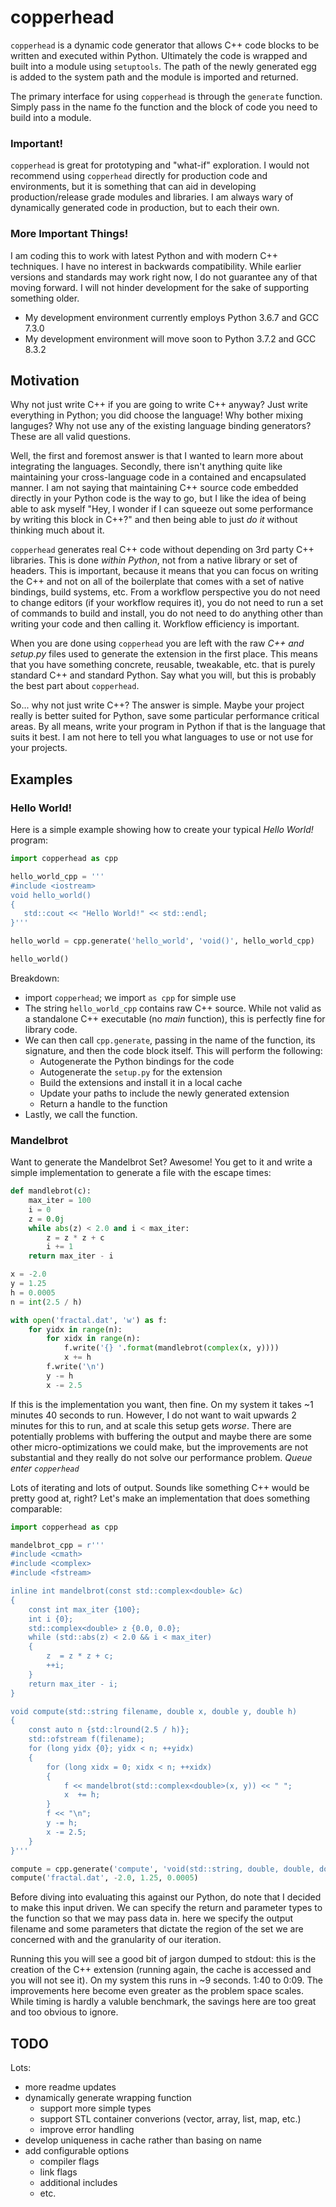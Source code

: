 # copperhead

```copperhead``` is a dynamic code generator that allows C++ code blocks to be written and executed within Python. Ultimately the code is wrapped and built into a module using ```setuptools```. The path of the newly generated egg is added to the system path and the module is imported and returned.

The primary interface for using ```copperhead``` is through the ```generate``` function. Simply pass in the name fo the function and the block of code you need to build into a module.

### Important!
```copperhead``` is great for prototyping and "what-if" exploration. I would not recommend using ```copperhead``` directly for production code and environments, but it is something that can aid in developing production/release grade modules and libraries. I am always wary of dynamically generated code in production, but to each their own.

### More Important Things!
I am coding this to work with latest Python and with modern C++ techniques. I have no interest in backwards compatibility. While earlier versions and standards may work right now, I do not guarantee any of that moving forward. I will not hinder development for the sake of supporting something older.

- My development environment currently employs Python 3.6.7 and GCC 7.3.0
- My development environment will move soon to Python 3.7.2 and GCC 8.3.2

## Motivation

Why not just write C++ if you are going to write C++ anyway? Just write everything in Python; you did choose the language! Why bother mixing languges? Why not use any of the existing language binding generators? These are all valid questions.

Well, the first and foremost answer is that I wanted to learn more about integrating the languages. Secondly, there isn't anything quite like maintaining your cross-language code in a contained and encapsulated manner. I am not saying that maintaining C++ source code embedded directly in your Python code is the way to go, but I like the idea of being able to ask myself "Hey, I wonder if I can squeeze out some performance by writing this block in C++?" and then being able to just *do it* without thinking much about it.

```copperhead``` generates real C++ code without depending on 3rd party C++ libraries. This is done *within Python*, not from a native library or set of headers. This is important, because it means that you can focus on writing the C++ and not on all of the boilerplate that comes with a set of native bindings, build systems, etc. From a workflow perspective you do not need to change editors (if your workflow requires it), you do not need to run a set of commands to build and install, you do not need to do anything other than writing your code and then calling it. Workflow efficiency is important.

When you are done using ```copperhead``` you are left with the raw *C++ and setup.py* files used to generate the extension in the first place. This means that you have something concrete, reusable, tweakable, etc. that is purely standard C++ and standard Python. Say what you will, but this is probably the best part about ```copperhead```.

So... why not just write C++? The answer is simple. Maybe your project really is better suited for Python, save some particular performance critical areas. By all means, write your program in Python if that is the language that suits it best. I am not here to tell you what languages to use or not use for your projects.

## Examples
### Hello World!
Here is a simple example showing how to create your typical *Hello World!* program:

```python
import copperhead as cpp

hello_world_cpp = '''
#include <iostream>
void hello_world()
{
   std::cout << "Hello World!" << std::endl;
}'''

hello_world = cpp.generate('hello_world', 'void()', hello_world_cpp)

hello_world()
```

Breakdown:
- import ```copperhead```; we import ```as cpp``` for simple use
- The string ```hello_world_cpp``` contains raw C++ source. While not valid as a standalone C++ executable (no *main* function), this is perfectly fine for library code.
- We can then call ```cpp.generate```, passing in the name of the function, its signature, and then the code block itself. This will perform the following:
   - Autogenerate the Python bindings for the code
   - Autogenerate the ```setup.py``` for the extension
   - Build the extensions and install it in a local cache
   - Update your paths to include the newly generated extension
   - Return a handle to the function
- Lastly, we call the function. 

### Mandelbrot
Want to generate the Mandelbrot Set? Awesome! You get to it and write a simple implementation to generate a file with the escape times:
```python
def mandlebrot(c):
    max_iter = 100
    i = 0
    z = 0.0j
    while abs(z) < 2.0 and i < max_iter:
        z = z * z + c
        i += 1
    return max_iter - i

x = -2.0
y = 1.25
h = 0.0005
n = int(2.5 / h)

with open('fractal.dat', 'w') as f:
    for yidx in range(n):
        for xidx in range(n):
            f.write('{} '.format(mandlebrot(complex(x, y))))
            x += h
        f.write('\n')
        y -= h
        x -= 2.5
```

If this is the implementation you want, then fine. On my system it takes ~1 minutes 40 seconds to run. However, I do not want to wait upwards 2 minutes for this to run, and at scale this setup gets *worse*. There are potentially problems with buffering the output and maybe there are some other micro-optimizations we could make, but the improvements are not substantial and they really do not solve our performance problem. *Queue enter ```copperhead```*

Lots of iterating and lots of output. Sounds like something C++ would be pretty good at, right? Let's make an implementation that does something comparable:

```python
import copperhead as cpp

mandelbrot_cpp = r'''
#include <cmath>
#include <complex>
#include <fstream>

inline int mandelbrot(const std::complex<double> &c)
{
    const int max_iter {100};
    int i {0};
    std::complex<double> z {0.0, 0.0};
    while (std::abs(z) < 2.0 && i < max_iter)
    {
        z  = z * z + c;
        ++i;
    }
    return max_iter - i;
}

void compute(std::string filename, double x, double y, double h)
{
    const auto n {std::lround(2.5 / h)};
    std::ofstream f(filename);
    for (long yidx {0}; yidx < n; ++yidx)
    {
        for (long xidx = 0; xidx < n; ++xidx)
        {
            f << mandelbrot(std::complex<double>(x, y)) << " ";
            x  += h;
        }
        f << "\n";
        y -= h;
        x -= 2.5;
    }
}'''

compute = cpp.generate('compute', 'void(std::string, double, double, double)', mandelbrot_cpp)
compute('fractal.dat', -2.0, 1.25, 0.0005)
```

Before diving into evaluating this against our Python, do note that I decided to make this input driven. We can specify the return and parameter types to the function so that we may pass data in. here we specify the output filename and some parameters that dictate the region of the set we are concerned with and the granularity of our iteration.

Running this you will see a good bit of jargon dumped to stdout: this is the creation of the C++ extension (running again, the cache is accessed and you will not see it). On my system this runs in ~9 seconds. 1:40 to 0:09. The improvements here become even greater as the problem space scales. While timing is hardly a valuble benchmark, the savings here are too great and too obvious to ignore.

## TODO
Lots:
- more readme updates
- dynamically generate wrapping function
   - support more simple types
   - support STL container converions (vector, array, list, map, etc.)
   - improve error handling
- develop uniqueness in cache rather than basing on name
- add configurable options
    - compiler flags
    - link flags
    - additional includes
    - etc.
